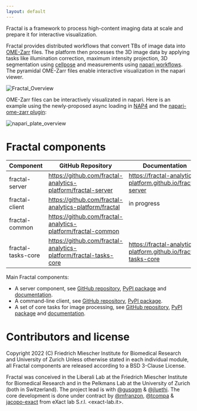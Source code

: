 ```yaml
---
layout: default
---
```


Fractal is a framework to process high-content imaging data at scale and prepare it for interactive visualization.

Fractal provides distributed workflows that convert TBs of image data into [OME-Zarr](https://ngff.openmicroscopy.org) files. The platform then processes the 3D image data by applying tasks like illumination correction, maximum intensity projection, 3D segmentation using [cellpose](https://cellpose.readthedocs.io/en/latest/) and measurements using [napari workflows](https://github.com/haesleinhuepf/napari-workflows). The pyramidal OME-Zarr files enable interactive visualization in the napari viewer.

![Fractal_Overview](https://user-images.githubusercontent.com/18033446/190978261-2e7b57e9-72c7-443e-9202-15d233f8416d.jpg)

OME-Zarr files can be interactively visualizated in napari. Here is an example using the newly-proposed async loading in [NAP4](https://github.com/napari/napari/pull/4905) and the [napari-ome-zarr plugin](https://github.com/ome/napari-ome-zarr):

![napari_plate_overview](https://user-images.githubusercontent.com/18033446/190983839-afb9743f-530c-4b00-bde7-23ad62404ee8.gif)


# Fractal components

| Component          	| GitHub Repository                                                	| Documentation                                                   	| PyPI                                        	|
|--------------------	|------------------------------------------------------------------	|-----------------------------------------------------------------	|---------------------------------------------	|
| fractal-server     	| https://github.com/fractal-analytics-platform/fractal-server     	| https://fractal-analytics-platform.github.io/fractal-server     	| https://pypi.org/project/fractal-server     	|
| fractal-client     	| https://github.com/fractal-analytics-platform/fractal            	| in progress                                                     	| https://pypi.org/project/fractal-client     	|
| fractal-common     	| https://github.com/fractal-analytics-platform/fractal-common     	|                                                                 	|                                             	|
| fractal-tasks-core 	| https://github.com/fractal-analytics-platform/fractal-tasks-core 	| https://fractal-analytics-platform.github.io/fractal-tasks-core 	| https://pypi.org/project/fractal-tasks-core 	|



Main Fractal components:
* A server component, see [GitHub repository](https://github.com/fractal-analytics-platform/fractal-server), [PyPI package](https://pypi.org/project/fractal-server) and [documentation](https://fractal-analytics-platform.github.io/fractal-server/).
* A command-line client, see [GitHub repository](https://github.com/fractal-analytics-platform/fractal), [PyPI package](https://pypi.org/project/fractal-client).
* A set of core tasks for image processing, see [GitHub repository](https://github.com/fractal-analytics-platform/fractal-tasks-core), [PyPI package](https://pypi.org/project/fractal-tasks-core) and [documentation](https://fractal-analytics-platform.github.io/fractal-tasks-core).

# Contributors and license

Copyright 2022 (C) Friedrich Miescher Institute for Biomedical Research and University of Zurich
Unless otherwise stated in each individual module, all Fractal components are released according to a BSD 3-Clause License.

Fractal was conceived in the Liberali Lab at the Friedrich Miescher Institute for Biomedical Research and in the Pelkmans Lab at the University of Zurich (both in Switzerland). The project lead is with [@gusqgm](https://github.com/gusqgm) & [@jluethi](https://github.com/jluethi).
The core development is done under contract by [@mfranzon](https://github.com/mfranzon), [@tcompa](https://github.com/tcompa) & [jacopo-exact](https://github.com/jacopo-exact) from eXact lab S.r.l. <exact-lab.it>.


